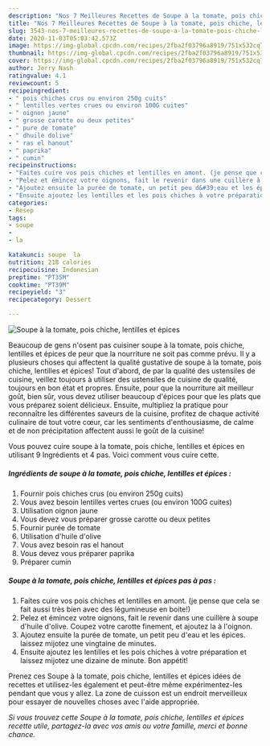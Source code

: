 ```yaml
---
description: "Nos 7 Meilleures Recettes de Soupe à la tomate, pois chiche, lentilles et épices"
title: "Nos 7 Meilleures Recettes de Soupe à la tomate, pois chiche, lentilles et épices"
slug: 3543-nos-7-meilleures-recettes-de-soupe-a-la-tomate-pois-chiche-lentilles-et-epices
date: 2020-11-03T05:03:42.573Z
image: https://img-global.cpcdn.com/recipes/2fba2f03796a8919/751x532cq70/soupe-a-la-tomate-pois-chiche-lentilles-et-epices-photo-principale-de-la-recette.jpg
thumbnail: https://img-global.cpcdn.com/recipes/2fba2f03796a8919/751x532cq70/soupe-a-la-tomate-pois-chiche-lentilles-et-epices-photo-principale-de-la-recette.jpg
cover: https://img-global.cpcdn.com/recipes/2fba2f03796a8919/751x532cq70/soupe-a-la-tomate-pois-chiche-lentilles-et-epices-photo-principale-de-la-recette.jpg
author: Jerry Nash
ratingvalue: 4.1
reviewcount: 5
recipeingredient:
- " pois chiches crus ou environ 250g cuits"
- " lentilles vertes crues ou environ 100G cuites"
- " oignon jaune"
- " grosse carotte ou deux petites"
- " pure de tomate"
- " dhuile dolive"
- " ras el hanout"
- " paprika"
- " cumin"
recipeinstructions:
- "Faites cuire vos pois chiches et lentilles en amont. (je pense que cela se fait aussi très bien avec des légumineuse en boite!)"
- "Pelez et émincez votre oignons, fait le revenir dans une cuillère à soupe d&#39;huile d&#39;olive. Coupez votre carotte finement, et ajoutez la à l&#39;oignon."
- "Ajoutez ensuite la purée de tomate, un petit peu d&#39;eau et les épices. laissez mijotez une vingtaine de minutes."
- "Ensuite ajoutez les lentilles et les pois chiches à votre préparation et laissez mijotez une dizaine de minute. Bon appétit!"
categories:
- Resep
tags:
- soupe
- 
- la

katakunci: soupe  la 
nutrition: 218 calories
recipecuisine: Indonesian
preptime: "PT35M"
cooktime: "PT39M"
recipeyield: "3"
recipecategory: Dessert

---
```



![Soupe à la tomate, pois chiche, lentilles et épices](https://img-global.cpcdn.com/recipes/2fba2f03796a8919/751x532cq70/soupe-a-la-tomate-pois-chiche-lentilles-et-epices-photo-principale-de-la-recette.jpg)

Beaucoup de gens n'osent pas cuisiner soupe à la tomate, pois chiche, lentilles et épices de peur que la nourriture ne soit pas comme prévu. Il y a plusieurs choses qui affectent la qualité gustative de soupe à la tomate, pois chiche, lentilles et épices! Tout d'abord, de par la qualité des ustensiles de cuisine, veillez toujours à utiliser des ustensiles de cuisine de qualité, toujours en bon état et propres. Ensuite, pour que la nourriture ait meilleur goût, bien sûr, vous devez utiliser beaucoup d'épices pour que les plats que vous préparez soient délicieux. Ensuite, multipliez la pratique pour reconnaître les différentes saveurs de la cuisine, profitez de chaque activité culinaire de tout votre cœur, car les sentiments d'enthousiasme, de calme et de non précipitation affectent aussi le goût de la cuisine!

<!--inarticleads1-->

Vous pouvez cuire soupe à la tomate, pois chiche, lentilles et épices en utilisant 9 Ingrédients et 4 pas. Voici comment vous cuire cette.

##### Ingrédients de soupe à la tomate, pois chiche, lentilles et épices :

1. Fournir  pois chiches crus (ou environ 250g cuits)
1. Vous avez besoin  lentilles vertes crues (ou environ 100G cuites)
1. Utilisation  oignon jaune
1. Vous devez vous préparer  grosse carotte ou deux petites
1. Fournir  purée de tomate
1. Utilisation  d&#39;huile d&#39;olive
1. Vous avez besoin  ras el hanout
1. Vous devez vous préparer  paprika
1. Préparer  cumin




<!--inarticleads2-->

##### Soupe à la tomate, pois chiche, lentilles et épices pas à pas :

1. Faites cuire vos pois chiches et lentilles en amont. (je pense que cela se fait aussi très bien avec des légumineuse en boite!)
1. Pelez et émincez votre oignons, fait le revenir dans une cuillère à soupe d&#39;huile d&#39;olive. Coupez votre carotte finement, et ajoutez la à l&#39;oignon.
1. Ajoutez ensuite la purée de tomate, un petit peu d&#39;eau et les épices. laissez mijotez une vingtaine de minutes.
1. Ensuite ajoutez les lentilles et les pois chiches à votre préparation et laissez mijotez une dizaine de minute. Bon appétit!




<!--inarticleads1-->

<p>
Prenez ces Soupe à la tomate, pois chiche, lentilles et épices idées de recettes et utilisez-les également et peut-être même expérimentez-les pendant que vous y allez. La zone de cuisson est un endroit merveilleux pour essayer de nouvelles choses avec l'aide appropriée.
</p>

<p>
<i>Si vous trouvez cette Soupe à la tomate, pois chiche, lentilles et épices recette utile, partagez-la avec vos amis ou votre famille, merci et bonne chance.</i>
</p>

